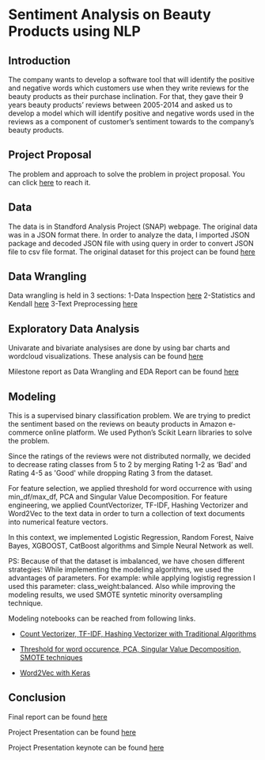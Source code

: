 # Sentiment Analysis on Beauty Products using NLP

## Introduction
The company wants to develop a software tool that will identify the positive and negative words which customers use when they write reviews for the beauty products as their purchase inclination. For that, they gave their 9 years beauty products’ reviews between 2005-2014 and asked us to develop a model which will identify positive and negative words used in the reviews as a component of customer’s sentiment towards to the company’s beauty products. 

## Project Proposal 
The problem and approach to solve the problem in project proposal. You can click [here](https://github.com/vera-guzelsoy/Sentiment_Analysis_Beauty_Products_Review/blob/main/Capstone%20Project%20Proposal.pdf) to reach it. 

## Data

The data is in Standford Analysis Project (SNAP) webpage. The original data was in a JSON format there. In order to analyze the data, I imported JSON package and decoded JSON file with using query in order to convert JSON file to csv file format. The original dataset for this project can be found [here](http://snap.stanford.edu/data/amazon/productGraph/categoryFiles/reviews_Beauty_10.json.gz)

## Data Wrangling
Data wrangling is held in 3 sections:
1-Data Inspection [here](https://github.com/vera-guzelsoy/Sentiment_Analysis_Beauty_Products_Review/blob/main/1-Data_Inspection.ipynb)
2-Statistics and Kendall [here](https://github.com/vera-guzelsoy/Sentiment_Analysis_Beauty_Products_Review/blob/main/2-Statistics_Kendall.ipynb)
3-Text Preprocessing [here](https://github.com/vera-guzelsoy/Sentiment_Analysis_Beauty_Products_Review/blob/main/3-Text_Preprocessing.ipynb)

## Exploratory Data Analysis
Univarate and bivariate analysises are done by using bar charts and wordcloud visualizations. These analysis can be found [here](https://github.com/vera-guzelsoy/Sentiment_Analysis_Beauty_Products_Review/blob/main/Data_Storytelling.ipynb)

Milestone report as Data Wrangling and EDA Report can be found [here](https://github.com/vera-guzelsoy/Sentiment_Analysis_Beauty_Products_Review/blob/main/Wrangling%26EDA_Report.pdf)


## Modeling
This is a supervised binary classification problem. We are trying to predict the sentiment based on the reviews on beauty products in Amazon e-commerce online platform. We used Python’s Scikit Learn libraries to solve the problem.

Since the ratings of the reviews were not distributed normally, we decided to decrease rating classes from 5 to 2 by merging Rating 1-2 as ‘Bad’ and Rating 4-5 as 'Good' while dropping Rating 3 from the dataset.

For feature selection, we applied threshold for word occurrence with using min_df/max_df, PCA and Singular Value Decomposition. For feature engineering, we applied CountVectorizer, TF-IDF, Hashing Vectorizer and Word2Vec to the text data in order to turn a collection of text documents into numerical feature vectors.

In this context, we implemented Logistic Regression, Random Forest, Naive Bayes, XGBOOST, CatBoost algorithms and Simple Neural Network as well.

PS:
Because of that the dataset is imbalanced, we have chosen different strategies: While implementing the modeling algorithms, we used the advantages of parameters. For example: while applying logistig regression I used this parameter: class_weight:balanced. Also while improving the modeling results, we used SMOTE syntetic minority oversampling technique.

Modeling notebooks can be reached from following links. 

- [Count Vectorizer, TF-IDF, Hashing Vectorizer with Traditional Algorithms](https://github.com/vera-guzelsoy/Sentiment_Analysis_Beauty_Products_Review/blob/main/Sentiment_Analysis-1_CV-TF_IDF-HASH.ipynb)

- [Threshold for word occurence, PCA, Singular Value Decomposition, SMOTE techniques](https://github.com/vera-guzelsoy/Sentiment_Analysis_Beauty_Products_Review/blob/main/Sentiment_Analysis-2_EXPWORDLST-SMOTE-PCA-TRNCTDSVD.ipynb)

- [Word2Vec with Keras](https://github.com/vera-guzelsoy/Sentiment_Analysis_Beauty_Products_Review/blob/main/Sentiment_Analysis-3_Word2Vec-Keras.ipynb)


## Conclusion
Final report can be found [here](https://github.com/vera-guzelsoy/Sentiment_Analysis_Beauty_Products_Review/blob/main/Final-Report.pdf)

Project Presentation can be found [here](https://github.com/vera-guzelsoy/Sentiment_Analysis_Beauty_Products_Review/blob/main/Presentation.pptx)

Project Presentation keynote can be found [here](https://github.com/vera-guzelsoy/Sentiment_Analysis_Beauty_Products_Review/blob/main/Presentation-Keynotes.pdf)
